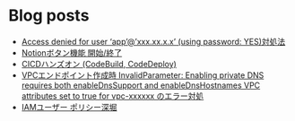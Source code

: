 # Blog posts
<!-- BLOG-POST-LIST:START -->
- [Access denied for user ‘app’@’xxx.xx.x.x’ &lpar;using password: YES&rpar;対処法](https://kyrieee.com/access-denied/2613/)
- [Notionボタン機能 開始/終了](https://kyrieee.com/notion-button/2576/)
- [CICDハンズオン &lpar;CodeBuild, CodeDeploy&rpar;](https://kyrieee.com/codebuild-codedeploy/2531/)
- [VPCエンドポイント作成時 InvalidParameter: Enabling private DNS requires both enableDnsSupport and enableDnsHostnames VPC attributes set to true for vpc-xxxxxx のエラー対処](https://kyrieee.com/vpc-endpoint-invalidparameter/2501/)
- [IAMユーザー ポリシー深堀](https://kyrieee.com/iam/2458/)
<!-- BLOG-POST-LIST:END -->